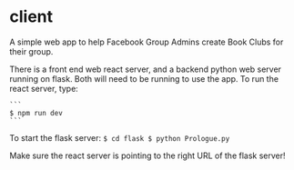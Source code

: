 # client

A simple web app to help Facebook Group Admins create Book Clubs for their group.

There is a front end web react server, and a backend python web server running on flask.
Both will need to be running to use the app. To run the react server, type:

    ```
    $ npm run dev
    ```
To start the flask server:
    ```
    $ cd flask
    $ python Prologue.py
    ```

Make sure the react server is pointing to the right URL of the flask server!